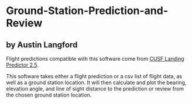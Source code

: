 # Ground-Station-Prediction-and-Review
## by Austin Langford

Flight predictions compatible with this software come from [CUSF Landing Predictor 2.5](http://predict.habhub.org/).

This software takes either a flight prediction or a csv list of flight data, as well as a ground station location. 
It will then calculate and plot the bearing, elevation angle, and line of sight distance to the prediction or review 
from the chosen ground station location.
